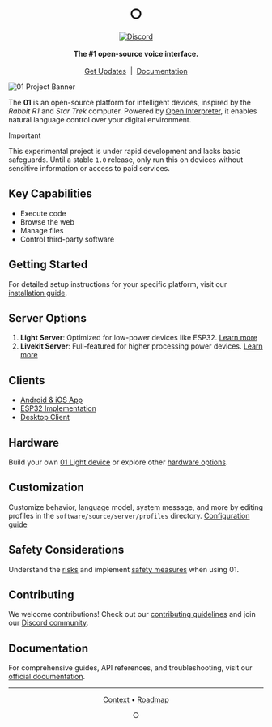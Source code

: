 <h1 align="center">○</h1>

<p align="center">
    <a href="https://discord.gg/Hvz9Axh84z"><img alt="Discord" src="https://img.shields.io/discord/1146610656779440188?logo=discord&style=social&logoColor=black"/></a>
    <br>
    <br>
    <strong>The #1 open-source voice interface.</strong><br>
    <br><a href="https://changes.openinterpreter.com">Get Updates</a>‎ ‎ |‎ ‎ <a href="https://01.openinterpreter.com/">Documentation</a><br>
</p>

![01 Project Banner](https://raw.githubusercontent.com/OpenInterpreter/01/main/docs/assets/banner.png)

The **01** is an open-source platform for intelligent devices, inspired by the *Rabbit R1* and *Star Trek* computer. Powered by [Open Interpreter](https://github.com/OpenInterpreter/open-interpreter), it enables natural language control over your digital environment.

> [!IMPORTANT]
> This experimental project is under rapid development and lacks basic safeguards. Until a stable `1.0` release, only run this on devices without sensitive information or access to paid services.

## Key Capabilities

- Execute code
- Browse the web
- Manage files
- Control third-party software

## Getting Started

For detailed setup instructions for your specific platform, visit our [installation guide](https://01.openinterpreter.com/setup/installation).

## Server Options

1. **Light Server**: Optimized for low-power devices like ESP32. [Learn more](https://01.openinterpreter.com/server/light)
2. **Livekit Server**: Full-featured for higher processing power devices. [Learn more](https://01.openinterpreter.com/server/livekit)

## Clients

- [Android & iOS App](https://01.openinterpreter.com/client/android-ios)
- [ESP32 Implementation](https://01.openinterpreter.com/client/esp32)
- [Desktop Client](https://01.openinterpreter.com/client/desktop)

## Hardware

Build your own [01 Light device](https://01.openinterpreter.com/hardware/01-light/introduction) or explore other [hardware options](https://01.openinterpreter.com/hardware/introduction).

## Customization

Customize behavior, language model, system message, and more by editing profiles in the `software/source/server/profiles` directory. [Configuration guide](https://01.openinterpreter.com/server/configure)

## Safety Considerations

Understand the [risks](https://01.openinterpreter.com/safety/risks) and implement [safety measures](https://01.openinterpreter.com/safety/measures) when using 01.

## Contributing

We welcome contributions! Check out our [contributing guidelines](CONTRIBUTING.md) and join our [Discord community](https://discord.gg/Hvz9Axh84z).

## Documentation

For comprehensive guides, API references, and troubleshooting, visit our [official documentation](https://01.openinterpreter.com/).

---

<p align="center">
  <a href="https://github.com/OpenInterpreter/01/blob/main/CONTEXT.md">Context</a> •
  <a href="/ROADMAP.md">Roadmap</a>
</p>

<p align="center">○</p>